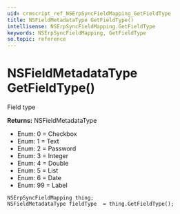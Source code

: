 ```yaml
---
uid: crmscript_ref_NSErpSyncFieldMapping_GetFieldType
title: NSFieldMetadataType GetFieldType()
intellisense: NSErpSyncFieldMapping.GetFieldType
keywords: NSErpSyncFieldMapping, GetFieldType
so.topic: reference
---
```


# NSFieldMetadataType GetFieldType()

Field type

**Returns:** NSFieldMetadataType

* Enum: 0 = Checkbox 
* Enum: 1 = Text 
* Enum: 2 = Password 
* Enum: 3 = Integer 
* Enum: 4 = Double 
* Enum: 5 = List 
* Enum: 6 = Date 
* Enum: 99 = Label 

```crmscript
NSErpSyncFieldMapping thing;
NSFieldMetadataType fieldType  = thing.GetFieldType();
```

